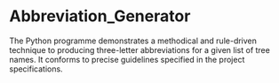 # Abbreviation_Generator
The Python programme demonstrates a methodical and rule-driven technique to producing three-letter abbreviations for a given list of tree names. It conforms to precise guidelines specified in the project specifications. 
